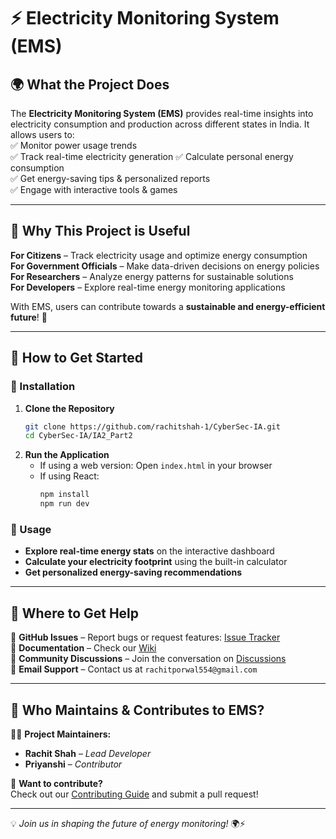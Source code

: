 # ⚡ Electricity Monitoring System (EMS)

## 🌍 What the Project Does  
The **Electricity Monitoring System (EMS)** provides real-time insights into electricity consumption and production across different states in India. It allows users to:  
✅ Monitor power usage trends   
✅ Track real-time electricity generation 
✅ Calculate personal energy consumption  
✅ Get energy-saving tips & personalized reports  
✅ Engage with interactive tools & games 

---

## 🤔 Why This Project is Useful  
 **For Citizens** – Track electricity usage and optimize energy consumption  
 **For Government Officials** – Make data-driven decisions on energy policies  
 **For Researchers** – Analyze energy patterns for sustainable solutions  
 **For Developers** – Explore real-time energy monitoring applications  

With EMS, users can contribute towards a **sustainable and energy-efficient future**! 🌱  

---

## 🚀 How to Get Started  

### 🔧 Installation  
1. **Clone the Repository**  
   ```sh
   git clone https://github.com/rachitshah-1/CyberSec-IA.git
   cd CyberSec-IA/IA2_Part2
   ```
2. **Run the Application**  
   - If using a web version: Open `index.html` in your browser  
   - If using React:  
     ```sh
     npm install
     npm run dev
     ```

### 🎯 Usage  
- **Explore real-time energy stats** on the interactive dashboard  
- **Calculate your electricity footprint** using the built-in calculator  
- **Get personalized energy-saving recommendations**  

---

## 📢 Where to Get Help  
🔹 **GitHub Issues** – Report bugs or request features: [Issue Tracker](https://github.com/rachitshah-1/CyberSec-IA/IA2_Part2/issues)  
🔹 **Documentation** – Check our [Wiki](https://github.com/rachitshah-1/CyberSec-IA/IA2_Part2/wiki)  
🔹 **Community Discussions** – Join the conversation on [Discussions](https://github.com/rachitshah-1/CyberSec-IA/IA2_Part2/discussions)  
🔹 **Email Support** – Contact us at `rachitporwal554@gmail.com`  

---

## 👥 Who Maintains & Contributes to EMS?  
👨‍💻 **Project Maintainers:**  
- **Rachit Shah** – *Lead Developer*  
- **Priyanshi** – *Contributor*  

🤝 **Want to contribute?**  
Check out our [Contributing Guide](https://github.com/rachitshah-1/CyberSec-IA/IA2_Part2/blob/main/CONTRIBUTING.md) and submit a pull request!  
 

---

💡 *Join us in shaping the future of energy monitoring!* 🌍⚡
